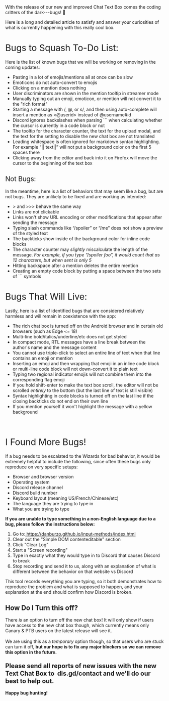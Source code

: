 <p class="wysiwyg-text-align-center"> </p>
<p><span style="font-weight: 400;">With the release of our new and improved Chat Text Box comes the coding critters of the dark---bugs! 🐛</span></p>
<p><span style="font-weight: 400;">Here is a long and detailed article to satisfy and answer your curiosities of what is currently happening with this really cool box.</span></p>
<h1><span style="font-weight: 400;">Bugs to Squash To-Do List:</span></h1>
<p><span style="font-weight: 400;">Here is the list of known bugs that we will be working on removing in the coming updates:</span><span style="font-weight: 400;"><br></span></p>
<ul>
    <li style="font-weight: 400;"><span style="font-weight: 400;">Pasting in a lot of emojis/mentions all at once can be slow</span></li>
    <li style="font-weight: 400;"><span style="font-weight: 400;">Emoticons do not auto-convert to emojis</span></li>
    <li style="font-weight: 400;"><span style="font-weight: 400;">Clicking on a mention does nothing</span></li>
    <li style="font-weight: 400;"><span style="font-weight: 400;">User discriminators are shown in the mention tooltip in streamer mode</span></li>
    <li style="font-weight: 400;"><span style="font-weight: 400;">Manually typing out an emoji, emoticon, or mention will not convert it to the "rich format"</span></li>
    <li style="font-weight: 400;"><span style="font-weight: 400;">Starting a message with /, @, or s/, and then using auto-complete will insert a mention as &lt;@userid&gt; instead of @username#id</span></li>
    <li style="font-weight: 400;"><span style="font-weight: 400;">Discord ignores backslashes when parsing ``` when calculating whether the cursor is currently in a code block or not</span></li>
    <li style="font-weight: 400;"><span style="font-weight: 400;">The tooltip for the character counter, the text for the upload modal, and the text for the setting to disable the new chat box are not translated</span></li>
    <li style="font-weight: 400;"><span style="font-weight: 400;">Leading whitespace is often ignored for markdown syntax highlighting. For example “|| text||” will not put a background color on the first 5 spaces there</span></li>
    <li style="font-weight: 400;"><span style="font-weight: 400;">Clicking away from the editor and back into it on Firefox will move the cursor to the beginning of the text box</span></li>
</ul>
<h2><span style="font-weight: 400;">Not Bugs:</span></h2>
<p><span style="font-weight: 400;">In the meantime, here is a list of behaviors that may seem like a bug, but are not bugs. They are unlikely to be fixed and are working as intended:</span></p>
<ul>
    <li style="font-weight: 400;"><span style="font-weight: 400;">&gt; and &gt;&gt;&gt; behave the same way</span></li>
    <li style="font-weight: 400;"><span style="font-weight: 400;">Links are not clickable</span></li>
    <li style="font-weight: 400;"><span style="font-weight: 400;">Links won't show URL encoding or other modifications that appear after sending the message</span></li>
    <li style="font-weight: 400;"><span style="font-weight: 400;">Typing slash commands like “/spoiler” or “/me” does not show a preview of the styled text</span></li>
    <li style="font-weight: 400;"><span style="font-weight: 400;">The backticks show inside of the background color for inline code blocks</span></li>
    <li style="font-weight: 400;">
        <span style="font-weight: 400;">The character counter may </span><em><span style="font-weight: 400;">slightly </span></em><span style="font-weight: 400;">miscalculate the length of the message. <em>For example, if you type “/spoiler foo”, it would count that as 12 characters, but when sent is only 5</em></span>
    </li>
    <li style="font-weight: 400;"><span style="font-weight: 400;">Hitting backspace after a mention deletes the entire mention</span></li>
    <li style="font-weight: 400;"><span style="font-weight: 400;">Creating an empty code block by putting a space between the two sets of ``` symbols</span></li>
</ul>
<h1><span style="font-weight: 400;">Bugs That Will Live:</span></h1>
<p><span style="font-weight: 400;">Lastly, here is a list of identified bugs that are considered relatively harmless and will remain in coexistence with the app:</span></p>
<ul>
    <li style="font-weight: 400;"><span style="font-weight: 400;">The rich chat box is turned off on the Android browser and in certain old browsers (such as Edge &lt;= 18)</span></li>
    <li style="font-weight: 400;"><span style="font-weight: 400;">Multi-line bold/italics/underline/etc does not get styled</span></li>
    <li style="font-weight: 400;"><span style="font-weight: 400;">In compact mode, RTL messages have a line break between the author's name and the message content</span></li>
    <li style="font-weight: 400;"><span style="font-weight: 400;">You cannot use triple-click to select an entire line of text when that line contains an emoji or mention</span></li>
    <li style="font-weight: 400;"><span style="font-weight: 400;">Inserting an emoji and then wrapping that emoji in an inline code block or multi-line code block will not down-convert it to plain text</span></li>
    <li style="font-weight: 400;"><span style="font-weight: 400;">Typing two regional indicator emojis will not combine them into the corresponding flag emoji</span></li>
    <li style="font-weight: 400;">
        <span style="font-weight: 400;">If you hold shift-enter to make the text box scroll, the editor will not be scrolled </span><em><span style="font-weight: 400;">entirely </span></em><span style="font-weight: 400;">to the bottom (but the last line of text is still visible)</span>
    </li>
    <li style="font-weight: 400;"><span style="font-weight: 400;">Syntax highlighting in code blocks is turned off on the last line if the closing backticks do not end on their own line</span></li>
    <li style="font-weight: 400;"><span style="font-weight: 400;">If you mention yourself it won't highlight the message with a yellow background</span></li>
</ul>
<p> </p>
<h1><span style="font-weight: 400;">I Found More Bugs!</span></h1>
<p><span style="font-weight: 400;">If a bug needs to be escalated to the Wizards for bad behavior, it would be extremely helpful to include the following, since often these bugs only reproduce on very specific setups:</span></p>
<ul>
    <li style="font-weight: 400;"><span style="font-weight: 400;">Browser and browser version</span></li>
    <li style="font-weight: 400;"><span style="font-weight: 400;">Operating system</span></li>
    <li style="font-weight: 400;"><span style="font-weight: 400;">Discord release channel</span></li>
    <li style="font-weight: 400;"><span style="font-weight: 400;">Discord build number</span></li>
    <li style="font-weight: 400;"><span style="font-weight: 400;">Keyboard layout (meaning US/French/Chinese/etc)</span></li>
    <li style="font-weight: 400;"><span style="font-weight: 400;">The language they are trying to type in</span></li>
    <li style="font-weight: 400;"><span style="font-weight: 400;">What you are trying to type</span></li>
</ul>
<p><strong>If you are unable to type something in a non-English language due to a bug, please follow the instructions below:</strong></p>
<ol>
    <li style="font-weight: 400;">
        <span style="font-weight: 400;">Go to:</span><a href="https://danburzo.github.io/input-methods/index.html"> <span style="font-weight: 400;">https://danburzo.github.io/input-methods/index.html</span></a>
    </li>
    <li style="font-weight: 400;"><span style="font-weight: 400;">Clear out the "Simple DOM contenteditable" section</span></li>
    <li style="font-weight: 400;"><span style="font-weight: 400;">Click "Clear Log"</span></li>
    <li style="font-weight: 400;"><span style="font-weight: 400;">Start a "Screen recording"</span></li>
    <li style="font-weight: 400;"><span style="font-weight: 400;">Type in exactly what they would type in to Discord that causes Discord to break</span></li>
    <li style="font-weight: 400;"><span style="font-weight: 400;">Stop recording and send it to us, along with an explanation of what is different between the behavior on that website vs Discord</span></li>
</ol>
<p><span style="font-weight: 400;">This tool records everything you are typing, so it both demonstrates how to reproduce the problem and what is supposed to happen, and your explanation at the end should confirm how Discord is broken.</span></p>
<h2>How Do I Turn this off?</h2>
<p>There <em>is</em> an option to turn off the new chat box! It will only show if users have access to the new chat box though, which currently means only Canary &amp; PTB users on the latest release will see it.<br><br>We are using this as a <em>temporary</em> option though, so that users who are stuck can turn it off, <strong>but our hope is to fix any major blockers so we can remove this option in the future.</strong></p>
<h3><span style="font-size: 1.2em;">Please send all reports of <span class="wysiwyg-color-red">new</span> issues with the new Text Chat Box to  dis.gd/contact and we’ll do our best to help out.</span></h3>
<p class="wysiwyg-text-align-center"><strong>Happy bug hunting!<br></strong></p>
<p> </p>
